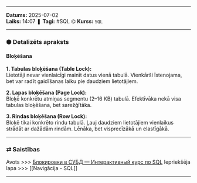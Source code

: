 ___
**Datums:** 2025-07-02   
**Laiks:** 14:07 
❚ **Tagi:** #SQL
⌬ **Kurss:**  `SQL`

---
### ⬢ Detalizēts apraksts
#### Bloķēšana

**1. Tabulas bloķēšana (Table Lock):**  
Lietotāji nevar vienlaicīgi mainīt datus vienā tabulā. Vienkārši īstenojama, bet var radīt gaidīšanas laiku pie daudziem lietotājiem.

**2. Lapas bloķēšana (Page Lock):**  
Bloķē konkrētu atmiņas segmentu (2–16 KB) tabulā. Efektīvāka nekā visa tabulas bloķēšana, bet sarežģītāka.

**3. Rindas bloķēšana (Row Lock):**  
Bloķē tikai konkrēto rindu tabulā. Ļauj daudziem lietotājiem vienlaikus strādāt ar dažādām rindām. Lēnāka, bet visprecīzākā un elastīgākā.

---
### ⇄ Saistības
Avots >>> [Блокировки в СУБД — Интерактивный курс по SQL](https://sql-academy.org/ru/guide/locking)
Iepriekšēja lapa >>> [[Navigācija - SQL]]

___